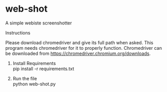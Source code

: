# web-shot
A simple webiste screenshotter 

Instructions  

Please download chromedriver and give its full path when asked. This program needs chromedriver for it to properly function.  Chromedriver can be downloaded from https://chromedriver.chromium.org/downloads.  

1. Install Requirements       
   pip install -r requirements.txt  
    
2. Run the file      
   python web-shot.py
